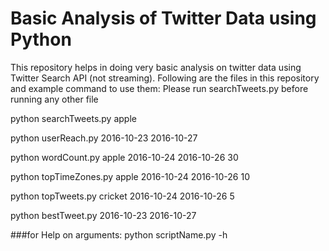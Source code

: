 # Basic Analysis of Twitter Data using Python

This repository helps in doing very basic analysis on twitter data using Twitter Search API (not streaming).
Following are the files in this repository and example command to use them:
Please run searchTweets.py before running any other file

python searchTweets.py apple

python userReach.py 2016-10-23 2016-10-27
                 
python wordCount.py apple 2016-10-24 2016-10-26 30
                 
python topTimeZones.py apple 2016-10-24 2016-10-26 10
                 
python topTweets.py cricket 2016-10-24 2016-10-26 5

python bestTweet.py 2016-10-23 2016-10-27
    
###for Help on arguments: python scriptName.py -h
